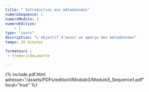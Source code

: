```yaml
---
title: " Introduction aux métadonnées"
numeroSequence: 1
numeroModule: 3
numeroEdition:
    - 1
type: "cours"
description: "L'objectif d'avoir un aperçu des métadonnées"
temps: 20 minutes

formateurs : 
 - fredericdeLamotte
  
---
```


{% include pdf.html adresse="/assets/PDFs/edition1/Module3/Module3_Sequence1.pdf" local="true" %}

